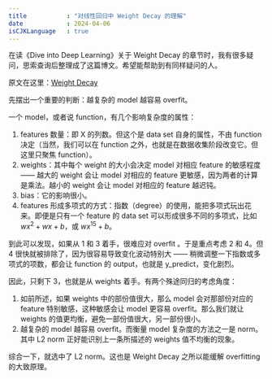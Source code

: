 ```yaml
---
title           : "对线性回归中 Weight Decay 的理解"
date            : 2024-04-06
isCJKLanguage   : true
---
```


在读《Dive into Deep Learning》关于 Weight Decay 的章节时，我有很多疑问，思索查询后整理成了这篇博文。希望能帮助到有同样疑问的人。

原文在这里：[Weight Decay](https://d2l.ai/chapter_linear-regression/weight-decay.html)

先摆出一个重要的判断：越复杂的 model 越容易 overfit。

一个 model，或者说 function，有几个影响复杂度的属性：
1. features 数量：即 X 的列数。但这个是 data set 自身的属性，不由 function 决定（当然，我们可以在 function 之外，也就是在数据收集阶段改变它。但这里只聚焦 function）。
2. weights：其中每个 weight 的大小会决定 model 对相应 feature 的敏感程度 —— 越大的 weight 会让 model 对相应的 feature 更敏感，因为两者的计算是乘法。越小的 weight 会让 model 对相应的 feature 越迟钝。
3. bias：它的影响很小。
4. features 形成多项式的方式：指数（degree）的使用，能把多项式玩出花来。即便是只有一个 feature 的 data set 可以形成很多不同的多项式，比如 $wx^2 + wx + b$，或 $wx^{15} + b$。

到此可以发现，如果从 1 和 3 着手，很难应对 overfit 。于是重点考虑 2 和 4。但 4 很快就被排除了，因为很容易导致变化波动特别大 —— 稍微调整一下指数或多项式的项数，都会让 function 的 output，也就是 y_predict，变化剧烈。

因此，只剩下 3，也就是从 weights 着手。有两个殊途同归的考虑角度：
1. 如前所述，如果 weights 中的部份值很大，那么 model 会对那部份对应的 feature 特别敏感，这种敏感会让 model 更容易 overfit。那么我们就让 weights 的值更均衡，避免一部份值很大，另一部份很小。
2. 越复杂的 model 越容易 overfit。而衡量 model 复杂度的方法之一是 norm。其中 L2 norm 正好能识别上一条所描述的 weights 值不均衡的现象。

综合一下，就选中了 L2 norm。这也是 Weight Decay 之所以能缓解 overfitting 的大致原理。
